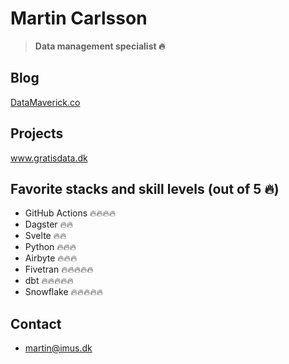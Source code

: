 # Martin Carlsson

> **Data management specialist 🔥**

## Blog

[DataMaverick.co](https://datamaverick.co)

## Projects
www.gratisdata.dk

## Favorite stacks and skill levels (out of 5 🔥)
 - GitHub Actions 🔥🔥🔥🔥
 - Dagster 🔥🔥
 - Svelte 🔥🔥
 - Python 🔥🔥🔥
 - Airbyte 🔥🔥🔥
 - Fivetran 🔥🔥🔥🔥🔥
 - dbt 🔥🔥🔥🔥🔥
 - Snowflake 🔥🔥🔥🔥🔥

## Contact
 - martin@imus.dk
